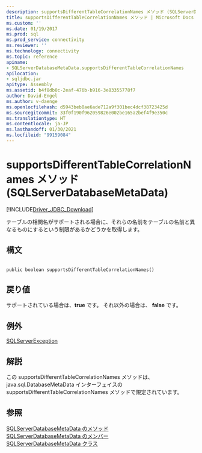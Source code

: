```yaml
---
description: supportsDifferentTableCorrelationNames メソッド (SQLServerDatabaseMetaData)
title: supportsDifferentTableCorrelationNames メソッド | Microsoft Docs
ms.custom: ''
ms.date: 01/19/2017
ms.prod: sql
ms.prod_service: connectivity
ms.reviewer: ''
ms.technology: connectivity
ms.topic: reference
apiname:
- SQLServerDatabaseMetaData.supportsDifferentTableCorrelationNames
apilocation:
- sqljdbc.jar
apitype: Assembly
ms.assetid: b4f8db0c-2eaf-476b-b916-3e83355778f7
author: David-Engel
ms.author: v-daenge
ms.openlocfilehash: d5943beb8ae6ade712a9f301bec4dcf38723425d
ms.sourcegitcommit: 33f0f190f962059826e002be165a2bef4f9e350c
ms.translationtype: HT
ms.contentlocale: ja-JP
ms.lasthandoff: 01/30/2021
ms.locfileid: "99159084"
---
```

# <a name="supportsdifferenttablecorrelationnames-method-sqlserverdatabasemetadata"></a>supportsDifferentTableCorrelationNames メソッド (SQLServerDatabaseMetaData)
[!INCLUDE[Driver_JDBC_Download](../../../includes/driver_jdbc_download.md)]

  テーブルの相関名がサポートされる場合に、それらの名前をテーブルの名前と異なるものにするという制限があるかどうかを取得します。  
  
## <a name="syntax"></a>構文  
  
```  
  
public boolean supportsDifferentTableCorrelationNames()  
```  
  
## <a name="return-value"></a>戻り値  
 サポートされている場合は、**true** です。 それ以外の場合は、 **false** です。  
  
## <a name="exceptions"></a>例外  
 [SQLServerException](../../../connect/jdbc/reference/sqlserverexception-class.md)  
  
## <a name="remarks"></a>解説  
 この supportsDifferentTableCorrelationNames メソッドは、java.sql.DatabaseMetaData インターフェイスの supportsDifferentTableCorrelationNames メソッドで規定されています。  
  
## <a name="see-also"></a>参照  
 [SQLServerDatabaseMetaData のメソッド](../../../connect/jdbc/reference/sqlserverdatabasemetadata-methods.md)   
 [SQLServerDatabaseMetaData のメンバー](../../../connect/jdbc/reference/sqlserverdatabasemetadata-members.md)   
 [SQLServerDatabaseMetaData クラス](../../../connect/jdbc/reference/sqlserverdatabasemetadata-class.md)  
  
  
